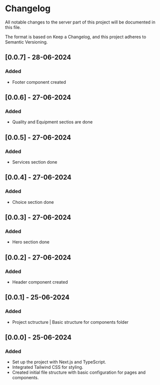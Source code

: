 # Changelog

All notable changes to the server part of this project will be documented in this file.

The format is based on Keep a Changelog, and this project adheres to Semantic Versioning.

## [0.0.7] - 28-06-2024
### Added
- Footer component created

## [0.0.6] - 27-06-2024
### Added
- Quality and Equipment sectios are done 

## [0.0.5] - 27-06-2024
### Added
- Services section done 

## [0.0.4] - 27-06-2024
### Added
- Choice section done

## [0.0.3] - 27-06-2024
### Added
- Hero section done

## [0.0.2] - 27-06-2024
### Added
- Header component created

## [0.0.1] - 25-06-2024
### Added
- Project sctructure | Basic structure for components folder

## [0.0.0] - 25-06-2024
### Added
- Set up the project with Next.js and TypeScript.
- Integrated Tailwind CSS for styling.
- Created initial file structure with basic configuration for pages and components.

